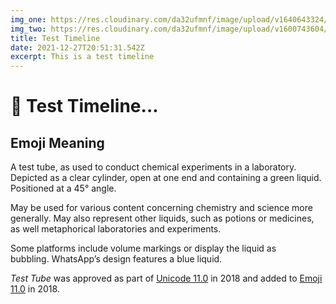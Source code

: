 ```yaml
---
img_one: https://res.cloudinary.com/da32ufmnf/image/upload/v1640643324/proportional.design/IMG_7756_gzjbfj.jpg
img_two: https://res.cloudinary.com/da32ufmnf/image/upload/v1600743604/proportional.design/02_t16j69.jpg
title: Test Timeline
date: 2021-12-27T20:51:31.542Z
excerpt: This is a test timeline
---
```


# 🧪 Test Timeline...

## Emoji Meaning

A test tube, as used to conduct chemical experiments in a laboratory. Depicted as a clear cylinder, open at one end and containing a green liquid. Positioned at a 45° angle.

May be used for various content concerning chemistry and science more generally. May also represent other liquids, such as potions or medicines, as well metaphorical laboratories and experiments.

Some platforms include volume markings or display the liquid as bubbling. WhatsApp’s design features a blue liquid.

*Test Tube* was approved as part of [Unicode 11.0](https://emojipedia.org/unicode-11.0/) in 2018 and added to [Emoji 11.0](https://emojipedia.org/emoji-11.0/) in 2018.
